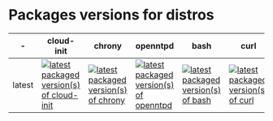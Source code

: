 # Packages versions for distros

| - | cloud-init | chrony | openntpd | bash | curl | openssh | nano | grep | python | h1-cli | php | ruby | go | nodejs | systemd | rsyslog | docker  |
| --- | --- | --- | --- | --- | --- | --- | --- | --- | --- | --- | --- | --- | --- | --- | --- | --- | ---  |
| latest | [![latest packaged version(s) of cloud-init](https://repology.org/badge/latest-versions/cloud-init.svg?header=)](https://repology.org/project/cloud-init/versions) | [![latest packaged version(s) of chrony](https://repology.org/badge/latest-versions/chrony.svg?header=)](https://repology.org/project/chrony/versions) | [![latest packaged version(s) of openntpd](https://repology.org/badge/latest-versions/openntpd.svg?header=)](https://repology.org/project/openntpd/versions) | [![latest packaged version(s) of bash](https://repology.org/badge/latest-versions/bash.svg?header=)](https://repology.org/project/bash/versions) | [![latest packaged version(s) of curl](https://repology.org/badge/latest-versions/curl.svg?header=)](https://repology.org/project/curl/versions) | [![latest packaged version(s) of openssh](https://repology.org/badge/latest-versions/openssh.svg?header=)](https://repology.org/project/openssh/versions) | [![latest packaged version(s) of nano](https://repology.org/badge/latest-versions/nano.svg?header=)](https://repology.org/project/nano/versions) | [![latest packaged version(s) of grep](https://repology.org/badge/latest-versions/grep.svg?header=)](https://repology.org/project/grep/versions) | [![latest packaged version(s) of python](https://repology.org/badge/latest-versions/python.svg?header=)](https://repology.org/project/python/versions) | [![latest packaged version(s) of h1-cli](https://repology.org/badge/latest-versions/h1-cli.svg?header=)](https://repology.org/project/h1-cli/versions) | [![latest packaged version(s) of php](https://repology.org/badge/latest-versions/php.svg?header=)](https://repology.org/project/php/versions) | [![latest packaged version(s) of ruby](https://repology.org/badge/latest-versions/ruby.svg?header=)](https://repology.org/project/ruby/versions) | [![latest packaged version(s) of go](https://repology.org/badge/latest-versions/go.svg?header=)](https://repology.org/project/go/versions) | [![latest packaged version(s) of nodejs](https://repology.org/badge/latest-versions/nodejs.svg?header=)](https://repology.org/project/nodejs/versions) | [![latest packaged version(s) of systemd](https://repology.org/badge/latest-versions/systemd.svg?header=)](https://repology.org/project/systemd/versions) | [![latest packaged version(s) of rsyslog](https://repology.org/badge/latest-versions/rsyslog.svg?header=)](https://repology.org/project/rsyslog/versions) | [![latest packaged version(s) of docker](https://repology.org/badge/latest-versions/docker.svg?header=)](https://repology.org/project/docker/versions)  |